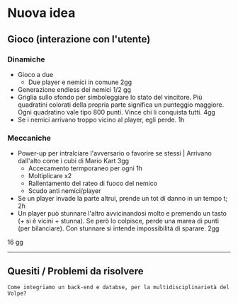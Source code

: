 # Nuova idea

## Gioco (interazione con l'utente)
### Dinamiche
- Gioco a due
  - Due player e nemici in comune   2gg
- Generazione endless dei nemici    1/2 gg
- Griglia sullo sfondo per simboleggiare lo stato del vincitore. Più quadratini colorati della propria parte significa un punteggio maggiore.
  Ogni quadratino vale tipo 800 punti. Vince chi li conquista tutti.  4gg
- Se i nemici arrivano troppo vicino al player, egli perde. 1h

### Meccaniche
- Power-up per intralciare l'avversario o favorire se stessi      | Arrivano dall'alto come i cubi di Mario Kart    3gg
  - Accecamento termporaneo                               per ogni 1h
  - Moltiplicare x2
  - Rallentamento del rateo di fuoco del nemico
  - Scudo anti nemici/player
- Se un player invade la parte altrui, prende un tot di danno in un tempo t;      2h
- Un player può stunnare l'altro avvicinandosi molto e premendo un tasto (+ si è vicini + stunna). Se però lo colpisce, perde una marea di punti (per bilanciare).
  Con stunnare si intende impossibilità di sparare.     2gg
  
16 gg

<hr>

## Quesiti / Problemi da risolvere
`Come integriamo un back-end e databse, per la multidisciplinarietà del Volpe?`
